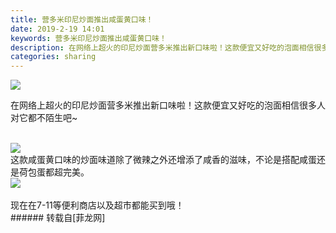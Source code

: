 ```yaml
---
title: 营多米印尼炒面推出咸蛋黄口味！
date: 2019-2-19 14:01
keywords: 营多米印尼炒面推出咸蛋黄口味！
description: 在网络上超火的印尼炒面营多米推出新口味啦！这款便宜又好吃的泡面相信很多人对它都不陌生吧~这款咸蛋黄口味的炒面味道除了微辣之外还增添了咸香的滋味，不论是搭配咸蛋还是荷包蛋都超完美。现在在7-11等便利商店以及超市都能买到哦！
categories: sharing
---
```

<td class="t_f" id="postmessage_3070026">


<img aid="1089130" data-cf-modified-010314cbc6597a49648f77e8-="" file="data/attachment/forum/201902/19/135810rcc85lc8diy1888d.jpg.thumb.jpg" id="aimg_1089130" inpost="1" onclick="" onmouseover="" src="http://www.flw.ph/data/attachment/forum/201902/19/135810rcc85lc8diy1888d.jpg" style="cursor:pointer" zoomfile="data/attachment/forum/201902/19/135810rcc85lc8diy1888d.jpg"/>


在网络上超火的印尼炒面营多米推出新口味啦！这款便宜又好吃的泡面相信很多人对它都不陌生吧~<br/>
<br/>

<img aid="1089129" data-cf-modified-010314cbc6597a49648f77e8-="" file="data/attachment/forum/201902/19/135807k2fh2hyrp6z2ydgf.jpg.thumb.jpg" id="aimg_1089129" inpost="1" onclick="" onmouseover="" src="http://www.flw.ph/data/attachment/forum/201902/19/135807k2fh2hyrp6z2ydgf.jpg" style="cursor:pointer" zoomfile="data/attachment/forum/201902/19/135807k2fh2hyrp6z2ydgf.jpg"/>


<br/>
这款咸蛋黄口味的炒面味道除了微辣之外还增添了咸香的滋味，不论是搭配咸蛋还是荷包蛋都超完美。<br/>

<img aid="1089131" data-cf-modified-010314cbc6597a49648f77e8-="" file="data/attachment/forum/201902/19/135812z949o7uu09j3hh4z.jpg.thumb.jpg" id="aimg_1089131" inpost="1" onclick="" onmouseover="" src="http://www.flw.ph/data/attachment/forum/201902/19/135812z949o7uu09j3hh4z.jpg" style="cursor:pointer" zoomfile="data/attachment/forum/201902/19/135812z949o7uu09j3hh4z.jpg"/>


<br/>
<br/>
现在在7-11等便利商店以及超市都能买到哦！<br/>
</td>
###### 转载自[菲龙网]